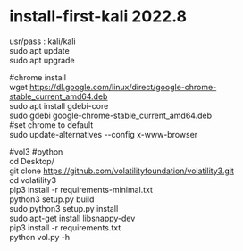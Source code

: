 # install-first-kali 2022.8  
usr/pass : kali/kali  
sudo apt update  
sudo apt upgrade  

#chrome install  
wget https://dl.google.com/linux/direct/google-chrome-stable_current_amd64.deb  
sudo apt install gdebi-core  
sudo gdebi google-chrome-stable_current_amd64.deb  
#set chrome to default  
sudo update-alternatives --config x-www-browser  

#vol3 #python  
cd Desktop/  
git clone https://github.com/volatilityfoundation/volatility3.git  
cd volatility3  
pip3 install -r requirements-minimal.txt  
python3 setup.py build  
sudo python3 setup.py install  
sudo apt-get install libsnappy-dev  
pip3 install -r requirements.txt  
python vol.py -h  

